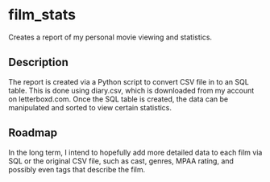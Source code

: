 # film_stats
Creates a report of my personal movie viewing and statistics.

## Description
The report is created via a Python script to convert CSV file in to an SQL table. This is done using diary.csv, which is downloaded from my account on letterboxd.com. Once the SQL table is created, the data can be manipulated and sorted to view certain statistics.

## Roadmap
In the long term, I intend to hopefully add more detailed data to each film via SQL or the original CSV file, such as cast, genres, MPAA rating, and possibly even tags that describe the film.
